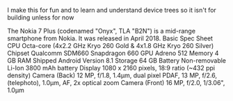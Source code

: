 I make this for fun and to learn and understand device trees so it isn't for building unless for now

The Nokia 7 Plus (codenamed "Onyx", TLA "B2N") is a mid-range smartphone from Nokia. It was released in April 2018.
Basic 	Spec Sheet
CPU 	Octa-core (4x2.2 GHz Kryo 260 Gold & 4x1.8 GHz Kryo 260 Silver)
Chipset 	Qualcomm SDM660 Snapdragon 660
GPU 	Adreno 512
Memory 	4 GB RAM
Shipped Android Version 	8.1
Storage 	64 GB
Battery 	Non-removable Li-Ion 3800 mAh battery
Display 	1080 x 2160 pixels, 18:9 ratio (~432 ppi density)
Camera (Back) 	12 MP, f/1.8, 1.4µm, dual pixel PDAF, 13 MP, f/2.6, (telephoto), 1.0µm, AF, 2x optical zoom
Camera (Front) 	16 MP, f/2.0, 1/3.06", 1.0µm

